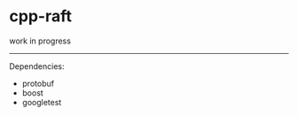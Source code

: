 cpp-raft
========
work in progress

--------------------
Dependencies:
- protobuf
- boost
- googletest
